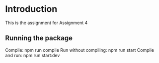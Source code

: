 # Introduction

This is the assignment for Assignment 4

## Running the package

Compile: npm run compile
Run without compiling: npm run start
Compile and run: npm run start:dev

